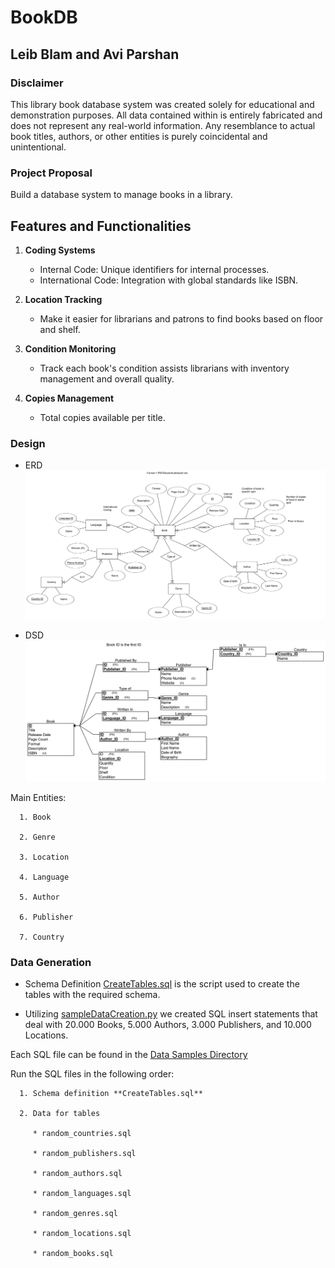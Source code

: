 # BookDB

## Leib Blam and Avi Parshan

### Disclaimer

This library book database system was created solely for educational and demonstration purposes. All data contained within is entirely fabricated and does not represent any real-world information. Any resemblance to actual book titles, authors, or other entities is purely coincidental and unintentional. 

### Project Proposal

Build a database system to manage books in a library.  

## Features and Functionalities  
1. **Coding Systems**  
   - Internal Code: Unique identifiers for internal processes.  
   - International Code: Integration with global standards like ISBN.  

2. **Location Tracking**  
   - Make it easier for librarians and patrons to find books based on floor and shelf. 

3. **Condition Monitoring**  
   - Track each book's condition assists librarians with inventory management and overall quality. 

4. **Copies Management**  
   - Total copies available per title.  

### Design 

   * ERD
   ![ERDimage](https://github.com/avipars/DB-Mini-Project/blob/main/Stage1/Diagrams/BookERDMap.png?raw=true)

   * DSD
   ![DSDimage](https://github.com/avipars/DB-Mini-Project/blob/main/Stage1/Diagrams/BookDSDMap.png?raw=true)


   Main Entities: 

      1. Book

      2. Genre

      3. Location

      4. Language

      5. Author

      6. Publisher

      7. Country

### Data Generation

   * Schema Definition [CreateTables.sql](https://github.com/avipars/DB-Mini-Project/blob/main/Stage1/CreateTables.sql) is the script used to create the tables with the required schema.

   * Utilizing [sampleDataCreation.py](https://github.com/avipars/DB-Mini-Project/blob/main/Stage1/Data_Samples/sampleDataCreation.py) we created SQL insert statements that deal with 20.000 Books, 5.000 Authors, 3.000 Publishers, and 10.000 Locations. 

   Each SQL file can be found in the [Data Samples Directory](https://github.com/avipars/DB-Mini-Project/blob/main/Stage1/Data_Samples/)
   
   Run the SQL files in the following order: 

      1. Schema definition **CreateTables.sql**

      2. Data for tables

         * random_countries.sql

         * random_publishers.sql

         * random_authors.sql

         * random_languages.sql

         * random_genres.sql

         * random_locations.sql

         * random_books.sql

